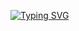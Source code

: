 [![Typing SVG](https://readme-typing-svg.herokuapp.com?font=%23000000&color=%2300FF24&size=35&width=720&height=100&lines=Hello%2C+my+name+is+Franco+Quattrini...;I+am+a+full+stack+developer+(MERN))](https://git.io/typing-svg)
<!--
**franqodev/franqodev** is a ✨ _special_ ✨ repository because its `README.md` (this file) appears on your GitHub profile.

Here are some ideas to get you started:

- 🔭 I’m currently working on ...
- 🌱 I’m currently learning ...
- 👯 I’m looking to collaborate on ...
- 🤔 I’m looking for help with ...
- 💬 Ask me about ...
- 📫 How to reach me: ...
- 😄 Pronouns: ...
- ⚡ Fun fact: ...
-->
